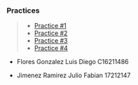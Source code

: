 ### Practices

> - [Practice #1](https://github.com/Diego-FloresG/Data-Mining/tree/Unit_3/Unit_3/Practices/Practice01)
> - [Practice #2](https://github.com/Diego-FloresG/Data-Mining/tree/Unit_3/Unit_3/Practices/Practice02)
> - [Practice #3](https://github.com/Diego-FloresG/Data-Mining/tree/Unit_3/Unit_3/Practices/Practice03)
> - [Practice #4](https://github.com/Diego-FloresG/Data-Mining/tree/Unit_3/Unit_3/Practices/Practice04)

- Flores Gonzalez Luis Diego C16211486

- Jimenez Ramirez Julio Fabian 17212147
